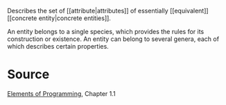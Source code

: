 Describes the set of [[attribute|attributes]] of essentially [[equivalent]] [[concrete entity|concrete entities]].

An entity belongs to a single species, which provides the rules for its construction or existence. An entity can belong to several genera, each of which describes certain properties.

# Source

[Elements of Programming](http://elementsofprogramming.com/eop.pdf), Chapter 1.1